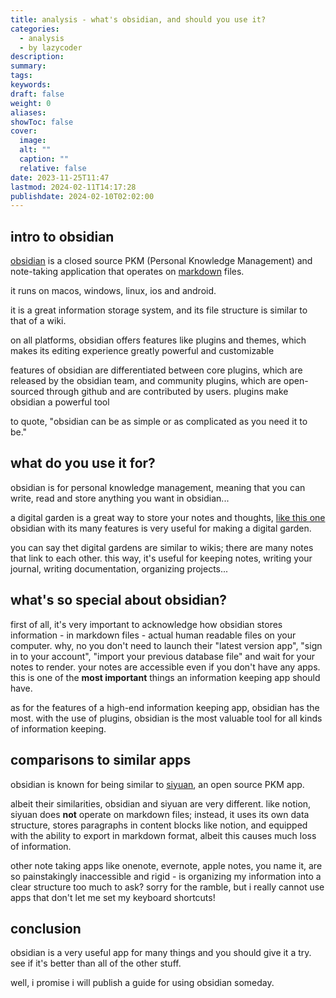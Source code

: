 ```yaml
---
title: analysis - what's obsidian, and should you use it?
categories:
  - analysis
  - by lazycoder
description: 
summary: 
tags: 
keywords: 
draft: false
weight: 0
aliases: 
showToc: false
cover:
  image: 
  alt: ""
  caption: ""
  relative: false
date: 2023-11-25T11:47
lastmod: 2024-02-11T14:17:28
publishdate: 2024-02-10T02:02:00
---
```





## intro to obsidian

[obsidian](https://pbsidian.md) is a closed source PKM (Personal Knowledge Management) and note-taking application that operates on [markdown](https://www.markdownguide.org/basic-syntax/) files.

it runs on macos, windows, linux, ios and android.

it is a great information storage system, and its file structure is similar to that of a wiki.

on all platforms, obsidian offers features like plugins and themes, which makes its editing experience greatly powerful and customizable

features of obsidian are differentiated between core plugins, which are released by the obsidian team, and community plugins, which are open-sourced through github and are contributed by users. plugins make obsidian a powerful tool

to quote, "obsidian can be as simple or as complicated as you need it to be."

## what do you use it for?

obsidian is for personal knowledge management, meaning that you can write, read and store anything you want in obsidian...

a digital garden is a great way to store your notes and thoughts, [like this one](https://jzhao.xyz/posts/networked-thought)
obsidian with its many features is very useful for making a digital garden.

you can say thet digital gardens are similar to wikis; there are many notes that link to each other.
this way, it's useful for keeping notes, writing your journal, writing documentation, organizing projects...

## what's so special about obsidian?

first of all, it's very important to acknowledge how obsidian stores information - in markdown files - actual human readable files on your computer.
why, no you don't need to launch their "latest version app", "sign in to your account", "import your previous database file" and wait for your notes to render.
your notes are accessible even if you don't have any apps. this is one of the **most important** things an information keeping app should have.

as for the features of a high-end information keeping app, obsidian has the most.
with the use of plugins, obsidian is the most valuable tool for all kinds of information keeping.

## comparisons to similar apps

obsidian is known for being similar to [siyuan](https://github.com/siyuan-note/siyuan), an open source PKM app.

albeit their similarities, obsidian and siyuan are very different.
like notion, siyuan does **not** operate on markdown files; instead, it uses its own data structure, stores paragraphs in content blocks like notion, and equipped with the ability to export in markdown format, albeit this causes much loss of information.

other note taking apps like onenote, evernote, apple notes, you name it, are so painstakingly inaccessible and rigid - is organizing my information into a clear structure too much to ask?
sorry for the ramble, but i really cannot use apps that don't let me set my keyboard shortcuts!

## conclusion

obsidian is a very useful app for many things and you should give it a try. see if it's better than all of the other stuff.

well, i promise i will publish a guide for using obsidian someday.